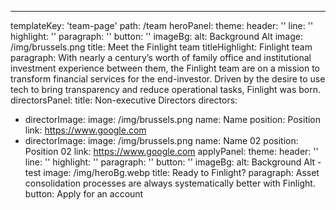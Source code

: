 ---
templateKey: 'team-page'
path: /team
heroPanel:
  theme:
    header: ''
    line: ''
    highlight: ''
    paragraph: ''
    button: ''
  imageBg:
    alt: Background Alt
    image: /img/brussels.png
  title: Meet the Finlight team
  titleHighlight: Finlight team
  paragraph: With nearly a century’s worth of family office and institutional investment experience between them, the Finlight team are on a mission to transform financial services for the end-investor. Driven by the desire to use tech to bring transparency and reduce operational tasks, Finlight was born.
directorsPanel:
 title: Non-executive Directors
 directors:
  - directorImage:
      image: /img/brussels.png
    name: Name
    position: Position
    link: https://www.google.com
  - directorImage:
      image: /img/brussels.png
    name: Name 02
    position: Position 02
    link: https://www.google.com
applyPanel:
  theme:
    header: ''
    line: ''
    highlight: ''
    paragraph: ''
    button: ''
  imageBg:
    alt: Background Alt - test
    image: /img/heroBg.webp
  title: Ready to Finlight?
  paragraph: Asset consolidation processes are always systematically better with Finlight.
  button: Apply for an account